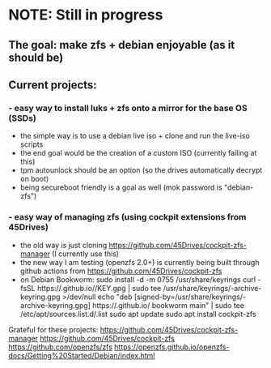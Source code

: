 # NOTE: Still in progress 
## The goal: make zfs + debian enjoyable (as it should be) 
## Current projects:
### - easy way to install luks + zfs onto a mirror for the base OS (SSDs)
  - the simple way is to use a debian live iso + clone and run the live-iso scripts
  - the end goal would be the creation of a custom ISO (currently failing at this)
  - tpm autounlock should be an option (so the drives automatically decrypt on boot)
  - being secureboot friendly is a goal as well (mok password is "debian-zfs")
### - easy way of managing zfs (using cockpit extensions from 45Drives)
  - the old way is just cloning https://github.com/45Drives/cockpit-zfs-manager (I currently use this)
  - the new way I am testing (openzfs 2.0+) is currently being built through github actions from https://github.com/45Drives/cockpit-zfs 
  - on Debian Bookworm: 
sudo install -d -m 0755 /usr/share/keyrings 
curl -fsSL https://<OWNER>.github.io/<REPO>/KEY.gpg | sudo tee /usr/share/keyrings/<REPO>-archive-keyring.gpg >/dev/null 
echo "deb [signed-by=/usr/share/keyrings/<REPO>-archive-keyring.gpg] https://<OWNER>.github.io/<REPO> bookworm main" | sudo tee /etc/apt/sources.list.d/<REPO>.list 
sudo apt update 
sudo apt install cockpit-zfs 

Grateful for these projects: 
https://github.com/45Drives/cockpit-zfs-manager 
https://github.com/45Drives/cockpit-zfs 
https://github.com/openzfs/zfs 
https://openzfs.github.io/openzfs-docs/Getting%20Started/Debian/index.html 
